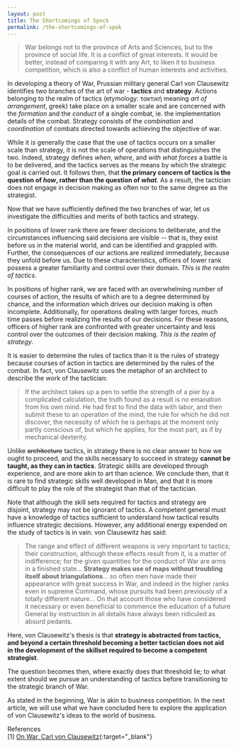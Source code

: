 ```yaml
---
layout: post
title: The Shortcomings of Spock
permalink: /the-shortcomings-of-spok
---
```


> War belongs not to the province of Arts and Sciences, but to the province
of social life. It is a conflict of great interests. It would be better, instead
of comparing it with any Art, to liken it to business competition, which is also
a conflict of human interests and activities.

In developing a theory of War, Prussian military general Carl von Clausewitz
identifies two branches of the art of war - **tactics** and **strategy**.
Actions belonging to the realm of tactics (etymology: τακτική meaning _art of arrangement_, greek)
take place on a smaller scale and are concerned with the _formation_ and the _conduct_ of a single combat,
ie. the implementation details of the combat.
Strategy consists of the _combination_ and _coordination_ of combats directed towards achieving the objective of war.

While it is generally the case that the use of tactics occurs on a smaller scale than strategy, it is not the
scale of operations that distinguishes the two. Indeed, strategy defines _when_, _where_, and _with
what forces_ a battle is to be delivered, and the tactics serves as the means by which the strategic
goal is carried out. It follows then, that **the primary concern of tactics is the question of
_how_, rather than the question of _what_**.
As a result, the tactician does not engage in decision making as often nor to the same degree as the strategist.

Now that we have sufficiently defined the two branches of war, let us investigate the difficulties and
merits of both tactics and strategy.

In positions of lower rank there are fewer decisions to deliberate, and the circumstances influencing said decisions
are visible -- that is, they exist before us in the material world, and can be identified and grappled with. Further, the
consequences of our actions are realized immediately, because they unfold before us. Due to these characteristics,
officers of lower rank possess a greater familiarity and control over their domain.
_This is the realm of tactics_.

In positions of higher rank, we are faced with an overwhelming number of courses of action,
the results of which are to a degree determined by chance, and the information which
drives our decision making is often incomplete. Additionally, for operations dealing with
larger forces, much time passes before realizing the results of our decisions. For these reasons,
officers of higher rank are confronted with greater uncertainty and less control over the outcomes
of their decision making.
_This is the realm of strategy_.

It is easier to determine the rules of tactics than it is the rules of strategy because courses of action in tactics
are determined by the rules of the combat. In fact, von Clausewitz uses the metaphor of an architect to
describe the work of the tactician:

> If the architect takes up a pen to settle the strength of a pier by a complicated calculation,
the truth found as a result is no emanation from his own mind. He had first to find the data with labor,
and then submit these to an operation of the mind, the rule for which he did not discover, the necessity
of which he is perhaps at the moment only partly conscious of, but which he applies, for the most part,
as if by mechanical dexterity.

Unlike ~~architecture~~ tactics, in strategy there is no clear answer to how we ought to
proceed, and the skills necessary to succeed in strategy **cannot be taught, as they can in tactics**.
Strategic skills are developed through experience, and are more akin to art than science.
We conclude then, that it is rare to find strategic skills well developed in Man, and that it is more difficult
to play the role of the strategist than that of the tactician.

Note that although the skill sets required for tactics and strategy are disjoint,
strategy may not be ignorant of tactics.
A competent general must have a knowledge of tactics sufficient to understand how tactical results
influence strategic decisions. However, any additional energy expended on the study of tactics
is in vain. von Clausewitz has said:

> The range and effect of different weapons is very important to tactics; their construction,
although these effects result from it, is a matter of indifference; for the given quantities
for the conduct of War are arms in a finished state... **Strategy makes
use of maps without troubling itself about triangulations**... so often men have made their appearance with great
success in War, and indeed in the higher ranks even in supreme Command, whose pursuits had been
previously of a totally different nature... On that account those who have
considered it necessary or even beneficial to commence the education of a future General by
instruction in all details have always been ridiculed as absurd pedants.

Here, von Clausewitz's thesis is that **strategy is abstracted from tactics, and
beyond a certain threshold becoming a better tactician does not aid in the development of the
skillset required to become a competent strategist**.

The question becomes then, where exactly does that threshold lie; to what extent should we pursue
an understanding of tactics before transitioning to the strategic branch of War.

As stated in the beginning, War is akin to business competition.
In the next article, we will use what we have concluded here to explore the application of
von Clausewitz's ideas to the world of business.

References  
[1] [On War, Carl von Clausewitz](https://www.amazon.com/War-Complete-translated-J-Graham/dp/1420957198/ref=sr_1_1_sspa?crid=38SN5H7J052MP&keywords=on+war+clausewitz&qid=1574025587&sprefix=on+war%2Caps%2C183&sr=8-1-spons&psc=1&spLa=ZW5jcnlwdGVkUXVhbGlmaWVyPUEyVUVHMUpUODFDU000JmVuY3J5cHRlZElkPUEwMTEzODMzMUFIWTNEUzM5VkUxJmVuY3J5cHRlZEFkSWQ9QTA2MjE5ODNKNjlBSTJHOFQxUUwmd2lkZ2V0TmFtZT1zcF9hdGYmYWN0aW9uPWNsaWNrUmVkaXJlY3QmZG9Ob3RMb2dDbGljaz10cnVl){:target="_blank"}
